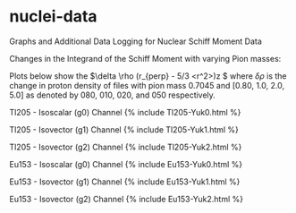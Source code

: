 # nuclei-data
Graphs and Additional Data Logging for Nuclear Schiff Moment Data


Changes in the Integrand of the Schiff Moment with varying Pion masses:

Plots below show the $\delta \rho (r_{perp} - 5/3 <r^2>)z $ where $\delta \rho$ is the change in proton density of files with pion mass 0.7045 and [0.80, 1.0, 2.0, 5.0] as 
denoted by 080, 010, 020, and 050 respectively.

Tl205 - Isoscalar (g0) Channel 
{% include Tl205-Yuk0.html %}

Tl205 - Isovector (g1) Channel 
{% include Tl205-Yuk1.html %}

Tl205 - Isovector (g2) Channel 
{% include Tl205-Yuk2.html %}

Eu153 - Isoscalar (g0) Channel 
{% include Eu153-Yuk0.html %}

Eu153 - Isovector (g1) Channel 
{% include Eu153-Yuk1.html %}

Eu153 - Isovector (g2) Channel 
{% include Eu153-Yuk2.html %}
